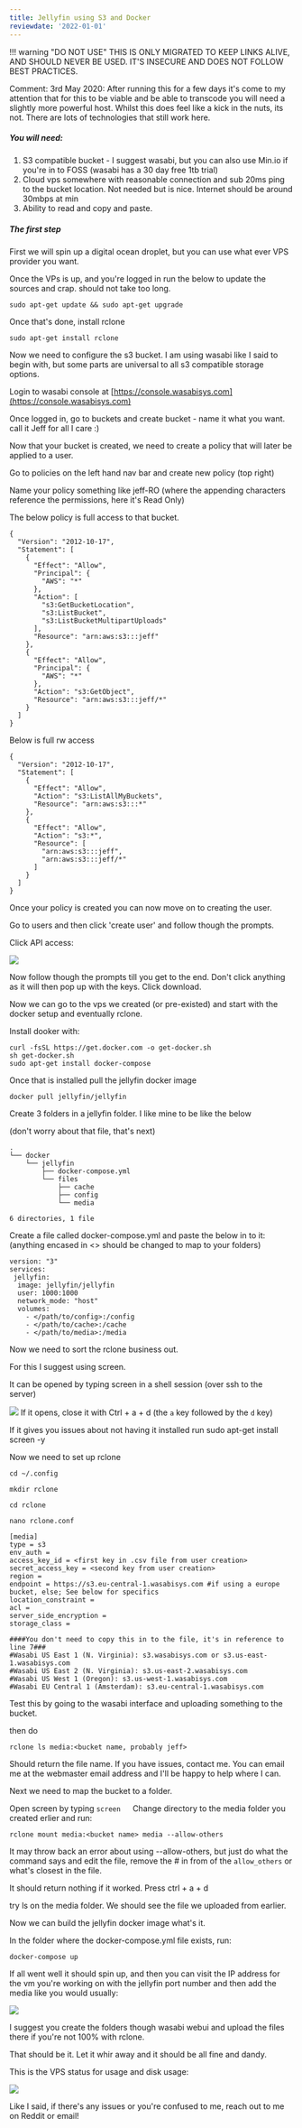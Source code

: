 ```yaml
---
title: Jellyfin using S3 and Docker
reviewdate: '2022-01-01'
---
```


!!! warning "DO NOT USE"
    THIS IS ONLY MIGRATED TO KEEP LINKS ALIVE, AND SHOULD NEVER BE USED. IT'S INSECURE AND DOES NOT FOLLOW BEST PRACTICES.



Comment: 3rd May 2020: After running this for a few days it's come to my attention that for this to be viable and be able to transcode you will need a slightly more powerful host. Whilst this does feel like a kick in the nuts, its not. There are lots of technologies that still work here.

##### You will need:

1.  S3 compatible bucket - I suggest wasabi, but you can also use Min.io if you're in to FOSS (wasabi has a 30 day free 1tb trial)
2.  Cloud vps somewhere with reasonable connection and sub 20ms ping to the bucket location. Not needed but is nice. Internet should be around 30mbps at min
3.  Ability to read and copy and paste.

##### The first step

First we will spin up a digital ocean droplet, but you can use what ever VPS provider you want. 

Once the VPs is up, and you're logged in run the below to update the sources and crap. should not take too long.

    sudo apt-get update && sudo apt-get upgrade

Once that's done, install rclone

    sudo apt-get install rclone

Now we need to configure the s3 bucket. I am using wasabi like I said to begin with, but some parts are universal to all s3 compatible storage options. 

Login to wasabi console at [https://console.wasabisys.com](https://console.wasabisys.com)  

Once logged in, go to buckets and create bucket - name it what you want. call it Jeff for all I care :)

Now that your bucket is created, we need to create a policy that will later be applied to a user. 

Go to policies on the left hand nav bar and create new policy (top right)

Name your policy something like jeff-RO (where the appending characters reference the permissions, here it's Read Only)

The below policy is full access to that bucket.

    {
      "Version": "2012-10-17",
      "Statement": [
        {
          "Effect": "Allow",
          "Principal": {
            "AWS": "*"
          },
          "Action": [
            "s3:GetBucketLocation",
            "s3:ListBucket",
            "s3:ListBucketMultipartUploads"
          ],
          "Resource": "arn:aws:s3:::jeff"
        },
        {
          "Effect": "Allow",
          "Principal": {
            "AWS": "*"
          },
          "Action": "s3:GetObject",
          "Resource": "arn:aws:s3:::jeff/*"
        }
      ]
    }

Below is full rw access

    {
      "Version": "2012-10-17",
      "Statement": [
        {
          "Effect": "Allow",
          "Action": "s3:ListAllMyBuckets",
          "Resource": "arn:aws:s3:::*"
        },
        {
          "Effect": "Allow",
          "Action": "s3:*",
          "Resource": [
            "arn:aws:s3:::jeff",
            "arn:aws:s3:::jeff/*"
          ]
        }
      ]
    }

Once your policy is created you can now move on to creating the user.


Go to users and then click 'create user' and follow though the prompts.

Click API access:

![](https://documentation.breadnet.co.uk/uploads/images/gallery/2020-04/scaled-1680-/eUOCt0FHrAKXglAR-image-1588290555247.png)

Now follow though the prompts till you get to the end. Don't click anything as it will then pop up with the keys. Click download. 

Now we can go to the vps we created (or pre-existed) and start with the docker setup and eventually rclone.

Install dooker with:


    curl -fsSL https://get.docker.com -o get-docker.sh
    sh get-docker.sh
    sudo apt-get install docker-compose

Once that is installed pull the jellyfin docker image 

    docker pull jellyfin/jellyfin

Create 3 folders in a jellyfin folder. I like mine to be like the below

(don't worry about that file, that's next)

    .
    └── docker
        └── jellyfin
            ├── docker-compose.yml
            └── files
                ├── cache
                ├── config
                └── media

    6 directories, 1 file


Create a file called docker-compose.yml and paste the below in to it:
(anything encased in <> should be changed to map to your folders)

    version: "3"
    services:
     jellyfin:
      image: jellyfin/jellyfin
      user: 1000:1000
      network_mode: "host"
      volumes:
        - </path/to/config>:/config
        - </path/to/cache>:/cache
        - </path/to/media>:/media

Now we need to sort the rclone business out.

For this I suggest using screen.

It can be opened by typing screen in a shell session (over ssh to the server) 

![](https://documentation.breadnet.co.uk/uploads/images/gallery/2020-05/scaled-1680-/xqqlZDCLo7N0MB9f-image-1588291310783.png)
If it opens, close it with Ctrl + a + d (the `a` key followed by the `d` key)

If it gives you issues about not having it installed run
sudo apt-get install screen -y

Now we need to set up rclone

    cd ~/.config

    mkdir rclone

    cd rclone

    nano rclone.conf

    [media]
    type = s3
    env_auth =
    access_key_id = <first key in .csv file from user creation>
    secret_access_key = <second key from user creation>
    region =
    endpoint = https://s3.eu-central-1.wasabisys.com #if using a europe bucket, else; See below for specifics
    location_constraint =
    acl =
    server_side_encryption =
    storage_class =

    ####You don't need to copy this in to the file, it's in reference to line 7###
    #Wasabi US East 1 (N. Virginia): s3.wasabisys.com or s3.us-east-1.wasabisys.com
    #Wasabi US East 2 (N. Virginia): s3.us-east-2.wasabisys.com
    #Wasabi US West 1 (Oregon): s3.us-west-1.wasabisys.com
    #Wasabi EU Central 1 (Amsterdam): s3.eu-central-1.wasabisys.com

Test this by going to the wasabi interface and uploading something to the bucket.

then do

    rclone ls media:<bucket name, probably jeff>

Should return the file name.
If you have issues, contact me. You can email me at the webmaster email address and I'll be happy to help where I can.

Next we need to map the bucket to a folder.

Open screen by typing `screen   `Change directory to the media folder you created erlier and run:

    rclone mount media:<bucket name> media --allow-others

It may throw back an error about using --allow-others, but just do what the command says and edit the file, remove the # in from of the `allow_others` or what's closest in the file.

It should return nothing if it worked. Press ctrl + a + d

try ls on the media folder. We should see the file we uploaded from earlier. 

Now we can build the jellyfin docker image what's it. 

In the folder where the docker-compose.yml file exists, run:

    docker-compose up

If all went well it should spin up, and then you can visit the IP address for the vm you're working on with the jellyfin port number and then add the media like you would usually:

![](https://documentation.breadnet.co.uk/uploads/images/gallery/2020-05/scaled-1680-/9W1mq4mymSV0sKft-image-1588292228032.png)

I suggest you create the folders though wasabi webui and upload the files there if you're not 100% with rclone.

That should be it. Let it whir away and it should be all fine and dandy. 

This is the VPS status for usage and disk usage:

![](https://documentation.breadnet.co.uk/uploads/images/gallery/2020-05/scaled-1680-/gSzylkkvNrHlBaLC-image-1588292772671.png)

Like I said, if there's any issues or you're confused to me, reach out to me on Reddit or email!
